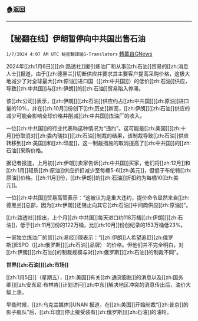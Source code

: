 ###  [:house:返回](README.md)
---


## 【秘翻在线】伊朗暂停向中共国出售石油
`1/7/2024 4:07 AM UTC 秘密翻譯組G-Translators` [轉載自GNews](https://gnews.org/articles/2192476)

2024年[[zh:1月6日]][[zh:路透社]]援引炼油厂和从事[[zh:石油]]贸易的[[zh:消息人士]]报道，由于[[zh:德黑兰]]切断供应并要求其主要客户提高采购价格，这极大地减少了对全球最大[[zh:原油]]进口国（[[zh:中共国]]）的低价[[zh:石油]]供应，导致[[zh:中共国]]与[[zh:伊朗]]的[[zh:石油]]贸易陷入停滞。

该[[zh:公司]]表示，[[zh:伊朗]][[zh:石油]]供应约占[[zh:中共国]][[zh:原油]]进口量的10%，并在[[zh:10月]]份创下[[zh:历史]]新高，[[zh:伊朗]][[zh:石油]]供应的减少可能会影响全球价格并削减[[zh:中共国]]炼油厂的收入。

一位[[zh:中共国]]的行业代表称这种情况为“违约”。这可能是[[zh:美国]][[zh:十月]]份取消对[[zh:委内瑞拉]][[zh:石油]]制裁的结果，该制裁导致[[zh:石油]]供应转移到[[zh:美国]]和[[zh:印度]]，这一制裁措施的取消提高了[[zh:中共国]]的[[zh:石油]]采购价格。

据记者报道，上月初[[zh:伊朗]]卖家告诉[[zh:中共国]]买家，他们将[[zh:12月]]和[[zh:1月]]轻质[[zh:原油]]供应折扣减少至每桶5-6[[zh:美元]]，但低于布伦特[[zh:原油]]价格。[[zh:11月]]份，[[zh:伊朗]]的[[zh:石油]]折扣约为每桶10[[zh:美元]]。

一位[[zh:中共国]]贸易高管表示：“这被认为是重大违约，提价命令显然来自[[zh:德黑兰]]总部，因为[[zh:伊朗]]还阻止向其它[[zh:石油]]中间商供应[[zh:原油]]”。

[[zh:路透社]]指出，上个月[[zh:中共国]]每天进口约118万桶[[zh:伊朗]][[zh:石油]]，低于[[zh:11月]]份的122万桶，比[[zh:10月]]份创纪录的153万桶低23%。

一家独立炼油厂的贸[[zh:易经]]理表示：“[[zh:伊朗]]人希望追赶[[zh:俄罗斯]]ESPO（[[zh:俄罗斯]][[zh:石油]]品牌） 的价格。但他们并不完全明白，对[[zh:伊朗]][[zh:石油]]的制裁规模与对[[zh:俄罗斯]][[zh:石油]]的制裁不同”。

**世界[[zh:石油]][[zh:市场]]**

[[zh:1月5日]]（星期五），[[zh:美国]]有关[[zh:通货膨胀]]的消息以及[[zh:国务卿]][[zh:安东尼·布林肯]]计划访问[[zh:中东]]解决地区冲突的消息传出后，油价大幅上涨。

早些时候，[[zh:乌克兰媒体]]UNAN 报道，在[[zh:美国]]开始制裁“[[zh:普京]]的影子舰队”后，[[zh:印度]]停止接受装有[[zh:俄罗斯]][[zh:石油]]的油轮。
